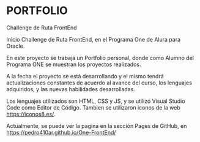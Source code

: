 # PORTFOLIO 
Challenge de Ruta FrontEnd

Inicio Challenge de Ruta FrontEnd, en el Programa One de Alura para Oracle.

En este proyecto se trabaja un Portfolio personal, donde como Alumno del Programa ONE se muestran los proyectos realizados. 

A la fecha el proyecto se está desarrollando y el mismo tendrá actualizaciones constantes de acuerdo al avance del curso, los lenguajes adquiridos, y las nuevas habilidades desarrolladas. 

Los lenguajes utilizados son HTML, CSS y JS, y se utilizó Visual Studio Code como Editor de Código. 
Tambien se utilizaron iconos de la web https://iconos8.es/.

Actualmente, se puede ver la pagina en la sección Pages de GitHub, en https://pedro410ar.github.io/One-FrontEnd/

